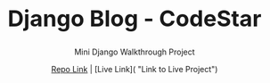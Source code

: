 <div align="center">
<img src="">
<h1 style="font-size:40px">Django Blog - CodeStar</h1>

Mini Django Walkthrough Project

[Repo Link](https://github.com/rebeccatraceyt/DjangoBlog "Link to Project Repository") |  [Live Link]( "Link to Live Project")
</div>